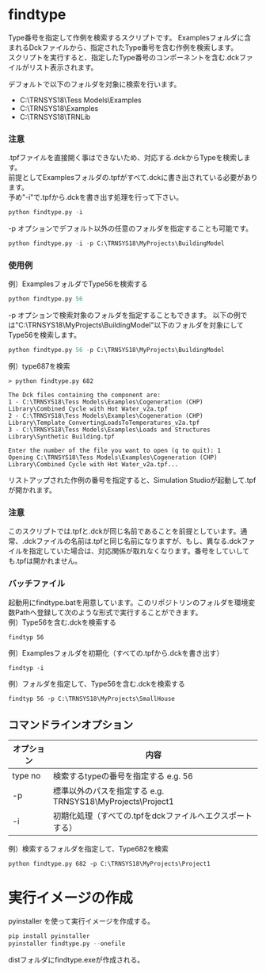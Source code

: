 # findtype
Type番号を指定して作例を検索するスクリプトです。
Examplesフォルダに含まれるDckファイルから、指定されたType番号を含む作例を検索します。
<br>
スクリプトを実行すると、指定したType番号のコンポーネントを含む.dckファイルがリスト表示されます。

デフォルトで以下のフォルダを対象に検索を行います。

* C:\TRNSYS18\Tess Models\Examples
* C:\TRNSYS18\Examples
* C:\TRNSYS18\TRNLib

### 注意
.tpfファイルを直接開く事はできないため、対応する.dckからTypeを検索します。<br>
前提としてExamplesフォルダの.tpfがすべて.dckに書き出されている必要があります。<br>
予め"-i"で.tpfから.dckを書き出す処理を行って下さい。

```python
python findtype.py -i
```

-p オプションでデフォルト以外の任意のフォルダを指定することも可能です。
```python
python findtype.py -i -p C:\TRNSYS18\MyProjects\BuildingModel
```

### 使用例
例）ExamplesフォルダでType56を検索する
```python
python findtype.py 56
```

-p オプションで検索対象のフォルダを指定することもできます。
以下の例では"C:\TRNSYS18\MyProjects\BuildingModel"以下のフォルダを対象にしてType56を検索します。
```python
python findtype.py 56 -p C:\TRNSYS18\MyProjects\BuildingModel
```

例）type687を検索
```
> python findtype.py 682

The Dck files containing the component are:
1 - C:\TRNSYS18\Tess Models\Examples\Cogeneration (CHP) Library\Combined Cycle with Hot Water_v2a.tpf
2 - C:\TRNSYS18\Tess Models\Examples\Cogeneration (CHP) Library\Template_ConvertingLoadsToTemperatures_v2a.tpf
3 - C:\TRNSYS18\Tess Models\Examples\Loads and Structures Library\Synthetic Building.tpf

Enter the number of the file you want to open (q to quit): 1
Opening C:\TRNSYS18\Tess Models\Examples\Cogeneration (CHP) Library\Combined Cycle with Hot Water_v2a.tpf...
```

リストアップされた作例の番号を指定すると、Simulation Studioが起動して.tpfが開かれます。
### 注意
このスクリプトでは.tpfと.dckが同じ名前であることを前提としています。通常、.dckファイルの名前は.tpfと同じ名前になりますが、もし、異なる.dckファイルを指定していた場合は、対応関係が取れなくなります。番号をしていしても.tpfは開かれません。

### バッチファイル
起動用にfindtype.batを用意しています。このリポジトリンのフォルダを環境変数Pathへ登録して次のような形式で実行することができます。
<br>
例）Type56を含む.dckを検索する
```
findtyp 56
```
例）Examplesフォルダを初期化（すべての.tpfから.dckを書き出す）
```
findtyp -i
```
例）フォルダを指定して、Type56を含む.dckを検索する
```
findtyp 56 -p C:\TRNSYS18\MyProjects\SmallHouse
```

## コマンドラインオプション
|オプション|内容|
|-|-|
|type no|検索するtypeの番号を指定する e.g. 56|
|-p | 標準以外のパスを指定する e.g. TRNSYS18\MyProjects\Project1
|-i | 初期化処理（すべての.tpfをdckファイルへエクスポートする）

例）検索するフォルダを指定して、Type682を検索
```
python findtype.py 682 -p C:\TRNSYS18\MyProjects\Project1
```
# 実行イメージの作成
pyinstaller を使って実行イメージを作成する。
```python
pip install pyinstaller
pyinstaller findtype.py --onefile
```
distフォルダにfindtype.exeが作成される。

